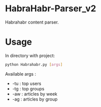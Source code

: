 # HabraHabr-Parser_v2
Habrahabr content parser. 

# Usage
In directory with project:
```bash
python Habrahabr.py [args]
```
Available args :
- -tu : top users
- -tg : top groups
- -aw : articles by week
- -ag : articles by group
